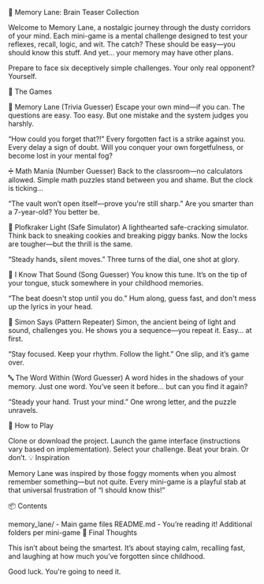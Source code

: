 🧠 Memory Lane: Brain Teaser Collection

Welcome to Memory Lane, a nostalgic journey through the dusty corridors of your mind. Each mini-game is a mental challenge designed to test your reflexes, recall, logic, and wit. The catch? These should be easy—you should know this stuff. And yet... your memory may have other plans.

Prepare to face six deceptively simple challenges. Your only real opponent? Yourself.

🧩 The Games

🧠 Memory Lane (Trivia Guesser)
Escape your own mind—if you can.
The questions are easy. Too easy. But one mistake and the system judges you harshly.

“How could you forget that?!”
Every forgotten fact is a strike against you. Every delay a sign of doubt. Will you conquer your own forgetfulness, or become lost in your mental fog?

➗ Math Mania (Number Guesser)
Back to the classroom—no calculators allowed.
Simple math puzzles stand between you and shame. But the clock is ticking...

“The vault won’t open itself—prove you're still sharp.”
Are you smarter than a 7-year-old? You better be.

🔐 Plofkraker Light (Safe Simulator)
A lighthearted safe-cracking simulator.
Think back to sneaking cookies and breaking piggy banks. Now the locks are tougher—but the thrill is the same.

“Steady hands, silent moves.”
Three turns of the dial, one shot at glory.

🎵 I Know That Sound (Song Guesser)
You know this tune.
It’s on the tip of your tongue, stuck somewhere in your childhood memories.

“The beat doesn't stop until you do.”
Hum along, guess fast, and don't mess up the lyrics in your head.

🔺 Simon Says (Pattern Repeater)
Simon, the ancient being of light and sound, challenges you.
He shows you a sequence—you repeat it. Easy… at first.

“Stay focused. Keep your rhythm. Follow the light.”
One slip, and it’s game over.

🔤 The Word Within (Word Guesser)
A word hides in the shadows of your memory.
Just one word. You’ve seen it before… but can you find it again?

“Steady your hand. Trust your mind.”
One wrong letter, and the puzzle unravels.

🚀 How to Play

Clone or download the project.
Launch the game interface (instructions vary based on implementation).
Select your challenge.
Beat your brain. Or don’t.
💡 Inspiration

Memory Lane was inspired by those foggy moments when you almost remember something—but not quite. Every mini-game is a playful stab at that universal frustration of “I should know this!”

📦 Contents

memory_lane/ - Main game files
README.md - You’re reading it!
Additional folders per mini-game
👾 Final Thoughts

This isn’t about being the smartest. It’s about staying calm, recalling fast, and laughing at how much you’ve forgotten since childhood.

Good luck. You're going to need it.
